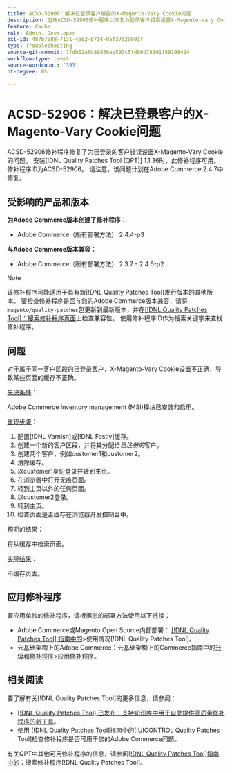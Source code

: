 ```yaml
---
title: ACSD-52906：解决已登录客户缓存的X-Magento-Vary Cookie问题
description: 应用ACSD-52906修补程序以修复为登录客户错误设置X-Magento-Vary Cookie的Adobe Commerce问题。
feature: Cache
role: Admin, Developer
exl-id: 487b7588-7131-4502-b714-05f37520991f
type: Troubleshooting
source-git-commit: 7fdb02a6d89d50ea593c5fd99d78101f89198424
workflow-type: tm+mt
source-wordcount: '393'
ht-degree: 0%

---
```


# ACSD-52906：解决已登录客户的X-Magento-Vary Cookie问题

ACSD-52906修补程序修复了为已登录的客户错误设置X-Magento-Vary Cookie的问题。 安装[!DNL Quality Patches Tool (QPT)] 1.1.36时，此修补程序可用。 修补程序ID为ACSD-52906。 请注意，该问题计划在Adobe Commerce 2.4.7中修复。

## 受影响的产品和版本

**为Adobe Commerce版本创建了修补程序：**

* Adobe Commerce（所有部署方法） 2.4.4-p3

**与Adobe Commerce版本兼容：**

* Adobe Commerce（所有部署方法） 2.3.7 - 2.4.6-p2

>[!NOTE]
>
>该修补程序可能适用于具有新[!DNL Quality Patches Tool]发行版本的其他版本。 要检查修补程序是否与您的Adobe Commerce版本兼容，请将`magento/quality-patches`包更新到最新版本，并在[[!DNL Quality Patches Tool]：搜索修补程序页面](https://experienceleague.adobe.com/tools/commerce-quality-patches/index.html)上检查兼容性。 使用修补程序ID作为搜索关键字来查找修补程序。

## 问题

对于属于同一客户区段的已登录客户，X-Magento-Vary Cookie设置不正确，导致某些页面的缓存不正确。

<u>先决条件</u>：

Adobe Commerce Inventory management (MSI)模块已安装和启用。

<u>重现步骤</u>：

1. 配置[!DNL Varnish]或[!DNL Fastly]缓存。
1. 创建一个新的客户区段，并将其分配给&#x200B;*已注册的*&#x200B;客户。
1. 创建两个客户，例如customer1和customer2。
1. 清除缓存。
1. 以customer1身份登录并转到主页。
1. 在浏览器中打开无痕页面。
1. 转到主页以外的任何页面。
1. 以customer2登录。
1. 转到主页。
1. 检查页面是否缓存在浏览器开发控制台中。

<u>预期的结果</u>：

将从缓存中检索页面。

<u>实际结果</u>：

不缓存页面。

## 应用修补程序

要应用单独的修补程序，请根据您的部署方法使用以下链接：

* Adobe Commerce或Magento Open Source内部部署： [[!DNL Quality Patches Tool] 指南中的](/help/tools/quality-patches-tool/usage.md)>使用情况[!DNL Quality Patches Tool]。
* 云基础架构上的Adobe Commerce：云基础架构上的Commerce指南中的[升级和修补程序>应用修补程序](https://experienceleague.adobe.com/docs/commerce-cloud-service/user-guide/develop/upgrade/apply-patches.html)。

## 相关阅读

要了解有关[!DNL Quality Patches Tool]的更多信息，请参阅：

* [[!DNL Quality Patches Tool] 已发布：支持知识库中用于自助提供高质量修补程序的新工具](https://experienceleague.adobe.com/en/docs/commerce-operations/tools/quality-patches-tool/quality-patches-tool-to-self-serve-quality-patches)。
* [使用 [!DNL Quality Patches Tool]](/help/tools/quality-patches-tool/patches-available-in-qpt/check-patch-for-magento-issue-with-magento-quality-patches.md)指南中的[!UICONTROL Quality Patches Tool]检查修补程序是否可用于您的Adobe Commerce问题。


有关QPT中其他可用修补程序的信息，请参阅[[!DNL Quality Patches Tool]指南中的](https://experienceleague.adobe.com/tools/commerce-quality-patches/index.html)：搜索修补程序[!DNL Quality Patches Tool]。
